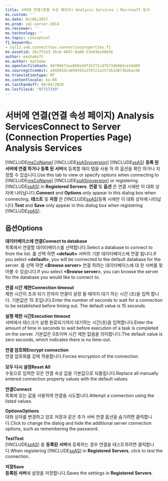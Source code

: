 ```yaml
---
title: 서버에 연결(연결 속성 페이지) Analysis Services | Microsoft 문서
ms.custom: ''
ms.date: 03/06/2017
ms.prod: sql-server-2014
ms.reviewer: ''
ms.technology: ''
ms.topic: conceptual
f1_keywords:
- sql12.swb.connecttoas.connectionproperties.f1
ms.assetid: 26cf53e3-3bcb-4697-8a88-53e93bc68b56
author: mashamsft
ms.author: mathoma
ms.openlocfilehash: 04706671ea8b0a50f2bf72cd7b73db88dce34d89
ms.sourcegitcommit: ad4d92dce894592a259721a1571b1d8736abacdb
ms.translationtype: MT
ms.contentlocale: ko-KR
ms.lasthandoff: 08/04/2020
ms.locfileid: "87727339"
---
```

# <a name="connect-to-server-connection-properties-page-analysis-services"></a><span data-ttu-id="b7778-102">서버에 연결(연결 속성 페이지) Analysis Services</span><span class="sxs-lookup"><span data-stu-id="b7778-102">Connect to Server (Connection Properties Page) Analysis Services</span></span>
  <span data-ttu-id="b7778-103">[!INCLUDE[msCoName](../includes/msconame-md.md)] [!INCLUDE[ssASnoversion](../includes/ssasnoversion-md.md)] [!INCLUDE[ssAS](../includes/ssas-md.md)] **등록 된 서버에 연결 하거나 등록 된 서버**에 등록할 때이 탭을 사용 하 여 옵션을 확인 하거나 지정할 수 있습니다.</span><span class="sxs-lookup"><span data-stu-id="b7778-103">Use this tab to view or specify options when connecting to [!INCLUDE[msCoName](../includes/msconame-md.md)] [!INCLUDE[ssASnoversion](../includes/ssasnoversion-md.md)] or registering [!INCLUDE[ssAS](../includes/ssas-md.md)] in **Registered Servers**.</span></span> <span data-ttu-id="b7778-104">**연결** 및 **옵션** 은 연결 시에만 이 대화 상자에 나타납니다.</span><span class="sxs-lookup"><span data-stu-id="b7778-104">**Connect** and **Options** only appear in this dialog box when connecting.</span></span> <span data-ttu-id="b7778-105">**테스트** 및 **저장** 은 [!INCLUDE[ssAS](../includes/ssas-md.md)]등록 시에만 이 대화 상자에 나타납니다.</span><span class="sxs-lookup"><span data-stu-id="b7778-105">**Test** and **Save** only appear in this dialog box when registering [!INCLUDE[ssAS](../includes/ssas-md.md)].</span></span>  
  
## <a name="options"></a><span data-ttu-id="b7778-106">옵션</span><span class="sxs-lookup"><span data-stu-id="b7778-106">Options</span></span>  
 <span data-ttu-id="b7778-107">**데이터베이스에 연결**</span><span class="sxs-lookup"><span data-stu-id="b7778-107">**Connect to database**</span></span>  
 <span data-ttu-id="b7778-108">목록에서 연결할 데이터베이스를 선택합니다.</span><span class="sxs-lookup"><span data-stu-id="b7778-108">Select a database to connect to from the list.</span></span> <span data-ttu-id="b7778-109">를 선택 하면 **\<default>** 서버의 기본 데이터베이스에 연결 됩니다.</span><span class="sxs-lookup"><span data-stu-id="b7778-109">If you select **\<default>**, you will be connected to the default database for the server.</span></span> <span data-ttu-id="b7778-110">를 선택 하면 **\<Browse server>** 연결 하려는 데이터베이스에 대 한 서버를 찾아볼 수 있습니다.</span><span class="sxs-lookup"><span data-stu-id="b7778-110">If you select **\<Browse server>**, you can browse the server for the database you would like to connect to.</span></span>  
  
 <span data-ttu-id="b7778-111">**연결 시간 제한**</span><span class="sxs-lookup"><span data-stu-id="b7778-111">**Connection timeout**</span></span>  
 <span data-ttu-id="b7778-112">제한 시간이 초과 되기 전까지 연결이 설정 될 때까지 대기 하는 시간 (초)을 입력 합니다. 기본값은 15 초입니다.</span><span class="sxs-lookup"><span data-stu-id="b7778-112">Enter the number of seconds to wait for a connection to be established before timing out. The default value is 15 seconds.</span></span>  
  
 <span data-ttu-id="b7778-113">**실행 제한 시간**</span><span class="sxs-lookup"><span data-stu-id="b7778-113">**Execution timeout**</span></span>  
 <span data-ttu-id="b7778-114">서버에서 태스크가 실행 완료되기까지 대기하는 시간(초)을 입력합니다.</span><span class="sxs-lookup"><span data-stu-id="b7778-114">Enter the amount of time in seconds to wait before execution of a task is completed on the server.</span></span> <span data-ttu-id="b7778-115">기본값은 0초이며 시간 제한 없음을 의미합니다.</span><span class="sxs-lookup"><span data-stu-id="b7778-115">The default value is zero seconds, which indicates there is no time-out.</span></span>  
  
 <span data-ttu-id="b7778-116">**연결 암호화**</span><span class="sxs-lookup"><span data-stu-id="b7778-116">**Encrypt connection**</span></span>  
 <span data-ttu-id="b7778-117">연결 암호화를 강제 적용합니다.</span><span class="sxs-lookup"><span data-stu-id="b7778-117">Forces encryption of the connection.</span></span>  
  
 <span data-ttu-id="b7778-118">**모두 다시 설정**</span><span class="sxs-lookup"><span data-stu-id="b7778-118">**Reset All**</span></span>  
 <span data-ttu-id="b7778-119">수동으로 입력한 모든 연결 속성 값을 기본값으로 되돌립니다.</span><span class="sxs-lookup"><span data-stu-id="b7778-119">Replace all manually entered connection property values with the default values.</span></span>  
  
 <span data-ttu-id="b7778-120">**연결**</span><span class="sxs-lookup"><span data-stu-id="b7778-120">**Connect**</span></span>  
 <span data-ttu-id="b7778-121">목록에 있는 값을 사용하여 연결을 시도합니다.</span><span class="sxs-lookup"><span data-stu-id="b7778-121">Attempt a connection using the listed values.</span></span>  
  
 <span data-ttu-id="b7778-122">**Options**</span><span class="sxs-lookup"><span data-stu-id="b7778-122">**Options**</span></span>  
 <span data-ttu-id="b7778-123">대화 상자를 변경하고 암호 저장과 같은 추가 서버 연결 옵션을 숨기려면 클릭합니다.</span><span class="sxs-lookup"><span data-stu-id="b7778-123">Click to change the dialog and hide the additional server connection options, such as remembering the password.</span></span>  
  
 <span data-ttu-id="b7778-124">**Test**</span><span class="sxs-lookup"><span data-stu-id="b7778-124">**Test**</span></span>  
 <span data-ttu-id="b7778-125">[!INCLUDE[ssAS](../includes/ssas-md.md)] 을 **등록된 서버**에 등록하는 경우 연결을 테스트하려면 클릭합니다.</span><span class="sxs-lookup"><span data-stu-id="b7778-125">When registering [!INCLUDE[ssAS](../includes/ssas-md.md)] in **Registered Servers**, click to test the connection.</span></span>  
  
 <span data-ttu-id="b7778-126">**저장**</span><span class="sxs-lookup"><span data-stu-id="b7778-126">**Save**</span></span>  
 <span data-ttu-id="b7778-127">**등록된 서버**에 설정을 저장합니다.</span><span class="sxs-lookup"><span data-stu-id="b7778-127">Saves the settings in **Registered Servers**.</span></span>  
  
  
